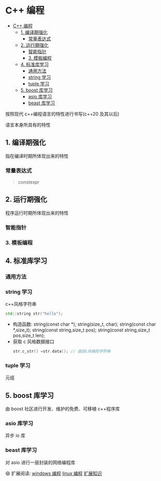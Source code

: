 # C++ 编程

- [C++ 编程](#c-编程)
  - [1. 编译期强化](#1-编译期强化)
    - [常量表达式](#常量表达式)
  - [2. 运行期强化](#2-运行期强化)
    - [智能指针](#智能指针)
    - [3. 模板编程](#3-模板编程)
  - [4. 标准库学习](#4-标准库学习)
    - [通用方法](#通用方法)
    - [string 学习](#string-学习)
    - [tuple 学习](#tuple-学习)
  - [5. boost 库学习](#5-boost-库学习)
    - [asio 库学习](#asio-库学习)
    - [beast 库学习](#beast-库学习)

按照现代 c++编程语言的特性进行书写(c++20 及其以后)

语言本身所具有的特性

## 1. 编译期强化

指在编译时期所体现出来的特性

### 常量表达式

> constexpr

## 2. 运行期强化

程序运行时期所体现出来的特性

### 智能指针

### 3. 模板编程

## 4. 标准库学习

### 通用方法

### string 学习

c++风格字符串

```c++
std::string str("hello");
```

- 构造函数:
  string(const char \*);
  string(size_t, char);
  string(const char \*,size_t);
  string(const string,size_t pos);
  string(const string,size_t pos,size_t len);
- 获取 c 风格数据接口
  ```c++
  str.c_str() =str.data(); // 返回c风格的字符串
  ```

### tuple 学习

元组

## 5. boost 库学习

由 boost 社区进行开发、维护的免费、可移植 c++程序库

### asio 库学习

异步 io 库

### beast 库学习

对 asio 进行一层封装的网络编程库

:smile:
扩展阅读:
[windows 编程](windows.md)
[linux 编程](linux.md)
[扩展知识](entension.md)
